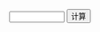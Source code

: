 <input type="text" style="height:20px;width:100px;" id="ba" />
<button onclick="sun()">计算</button>
<script>
  function sun(){
  sun=eval($(#ba).val())}
  document.getElementById('ba').value=sun
</script>

